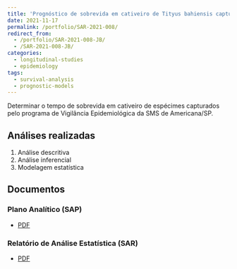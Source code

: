 ```yaml
---
title: 'Prognóstico de sobrevida em cativeiro de Tityus bahiensis capturados em Americana/SP'
date: 2021-11-17
permalink: /portfolio/SAR-2021-008/
redirect_from:
  - /portfolio/SAR-2021-008-JB/
  - /SAR-2021-008-JB/
categories:
  - longitudinal-studies
  - epidemiology
tags:
  - survival-analysis
  - prognostic-models
---
```


Determinar o tempo de sobrevida em cativeiro de espécimes capturados pelo programa de Vigilância Epidemiológica da SMS de Americana/SP.

## Análises realizadas

1. Análise descritiva
1. Análise inferencial
1. Modelagem estatística

## Documentos

### Plano Analítico (SAP)

- [PDF][sap]

### Relatório de Análise Estatística (SAR)

- [PDF][sar]

<!-- --- -->

[sap]: /files/SAP-2021-008-JB-v01.pdf

[sar]: /files/SAR-2021-008-JB-v01.pdf
